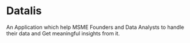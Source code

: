 # Datalis
An Application which help MSME Founders and Data Analysts to handle their data and Get meaningful insights from it.
